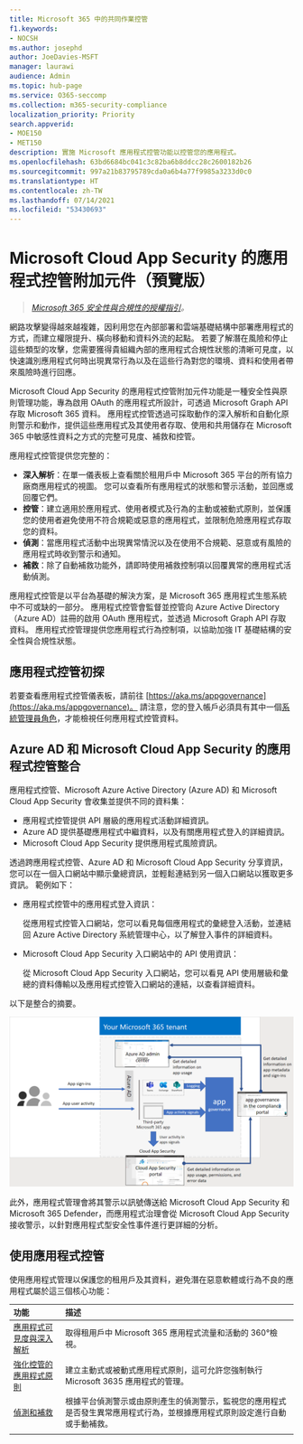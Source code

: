 ```yaml
---
title: Microsoft 365 中的共同作業控管
f1.keywords:
- NOCSH
ms.author: josephd
author: JoeDavies-MSFT
manager: laurawi
audience: Admin
ms.topic: hub-page
ms.service: O365-seccomp
ms.collection: m365-security-compliance
localization_priority: Priority
search.appverid:
- MOE150
- MET150
description: 實施 Microsoft 應用程式控管功能以控管您的應用程式。
ms.openlocfilehash: 63bd6684bc041c3c82ba6b8ddcc28c2600182b26
ms.sourcegitcommit: 997a21b83795789cda0a6b4a77f9985a3233d0c0
ms.translationtype: HT
ms.contentlocale: zh-TW
ms.lasthandoff: 07/14/2021
ms.locfileid: "53430693"
---
```

# <a name="app-governance-add-on-to-microsoft-cloud-app-security-in-preview"></a>Microsoft Cloud App Security 的應用程式控管附加元件（預覽版）

>*[Microsoft 365 安全性與合規性的授權指引](https://aka.ms/ComplianceSD)。*

網路攻擊變得越來越複雜，因利用您在內部部署和雲端基礎結構中部署應用程式的方式，而建立權限提升、橫向移動和資料外流的起點。 若要了解潛在風險和停止這些類型的攻擊，您需要獲得貴組織內部的應用程式合規性狀態的清晰可見度，以快速識別應用程式何時出現異常行為以及在這些行為對您的環境、資料和使用者帶來風險時進行回應。

Microsoft Cloud App Security 的應用程式控管附加元件功能是一種安全性與原則管理功能，專為啟用 OAuth 的應用程式所設計，可透過 Microsoft Graph API 存取 Microsoft 365 資料。 應用程式控管透過可採取動作的深入解析和自動化原則警示和動作，提供這些應用程式及其使用者存取、使用和共用儲存在 Microsoft 365 中敏感性資料之方式的完整可見度、補救和控管。

<!--
The scale of ongoing cybersecurity incidents affecting large enterprises and smaller businesses highlights the dangers of supply chain attacks and the need to strengthen the security and compliance posture of every organization. Accelerated cloud adoption with Microsoft 365 and its rich application ecosystem are constantly growing. Attackers are gaining organizational footholds through applications because:

- Users are typically unaware of the risks when consenting to the use of applications. 
- App developers and independent software vendors (ISVs) do not yet have Security Development Lifecycle (SDL) best practices in place to address attacker techniques.
-->

應用程式控管提供您完整的：

- **深入解析**：在單一儀表板上查看關於租用戶中 Microsoft 365 平台的所有協力廠商應用程式的視圖。 您可以查看所有應用程式的狀態和警示活動，並回應或回覆它們。
- **控管**：建立適用於應用程式、使用者模式及行為的主動或被動式原則，並保護您的使用者避免使用不符合規範或惡意的應用程式，並限制危險應用程式存取您的資料。
- **偵測**：當應用程式活動中出現異常情況以及在使用不合規範、惡意或有風險的應用程式時收到警示和通知。
- **補救**：除了自動補救功能外，請即時使用補救控制項以回覆異常的應用程式活動偵測。

應用程式控管是以平台為基礎的解決方案，是 Microsoft 365 應用程式生態系統中不可或缺的一部分。 應用程式控管會監督並控管向 Azure Active Directory（Azure AD）註冊的啟用 OAuth 應用程式，並透過 Microsoft Graph API 存取資料。 應用程式控管理提供您應用程式行為控制項，以協助加強 IT 基礎結構的安全性與合規性狀態。

<!--
Unlike other application governance products in the marketplace, MAPG is a platform-based solution that is an integral part of the Microsoft 365 application ecosystem. MAPG's initial focus is on OAuth-enabled apps published to the Microsoft 365 platform that are registered with Azure AD and access data through the Graph API. For the initial release, MAPG does not support other, non-OAuth-enabled M365 apps, add-ins (such as PowerBI), or other app vendor ecosystems such as Google, Facebook, Amazon Web Services, Workplace, and Salesforce. MAPG’s focus is on third-party published apps for the Microsoft 365 application platform.

Microsoft allows developers to build cloud applications using Azure Active Directory (Azure AD), Microsoft’s cloud identity platform, and other resources and access to tenant data through the Microsoft Graph. Because of MAPG's visibility, insights, and control capabilities, app developers have the incentive to comply with publisher verification, self-attestation, and Microsoft certification, and can build high-quality productivity apps that are secure and compliant.
-->

## <a name="a-first-glimpse-at-app-governance"></a>應用程式控管初探

若要查看應用程式控管儀表板，請前往 [https://aka.ms/appgovernance](https://aka.ms/appgovernance)。 請注意，您的登入帳戶必須具有其中一個[系統管理員角色](app-governance-get-started.md#administrator-roles)，才能檢視任何應用程式控管資料。

## <a name="app-governance-integration-with-azure-ad-and-microsoft-cloud-app-security"></a>Azure AD 和 Microsoft Cloud App Security 的應用程式控管整合

應用程式控管、Microsoft Azure Active Directory (Azure AD) 和 Microsoft Cloud App Security 會收集並提供不同的資料集：

- 應用程式控管提供 API 層級的應用程式活動詳細資訊。
- Azure AD 提供基礎應用程式中繼資料，以及有關應用程式登入的詳細資訊。
- Microsoft Cloud App Security 提供應用程式風險資訊。

透過跨應用程式控管、Azure AD 和 Microsoft Cloud App Security 分享資訊，您可以在一個入口網站中顯示彙總資訊，並輕鬆連結到另一個入口網站以獲取更多資訊。 範例如下：

- 應用程式控管中的應用程式登入資訊：

  從應用程式控管入口網站，您可以看見每個應用程式的彙總登入活動，並連結回 Azure Active Directory 系統管理中心，以了解登入事件的詳細資料。

<!--
- App API usage information in the Azure Active Directory admin center:

  From the Azure Active Directory admin center, you can see the aggregated app usage information and link to the app governance portal for the details of app usage.
-->
- Microsoft Cloud App Security 入口網站中的 API 使用資訊：

  從 Microsoft Cloud App Security 入口網站，您可以看見 API 使用層級和彙總的資料傳輸以及應用程式控管入口網站的連結，以查看詳細資料。

以下是整合的摘要。

![Azure AD 和 Microsoft Cloud App Security 的應用程式控管整合](..\media\manage-app-protection-governance\mapg-integration.png)

此外，應用程式管理會將其警示以訊號傳送給 Microsoft Cloud App Security 和 Microsoft 365 Defender，而應用程式治理會從 Microsoft Cloud App Security 接收警示，以針對應用程式型安全性事件進行更詳細的分析。

<!--
Integration of alerts with MCAS and M365 Defender
Azure AD IP detections in progress to surface in M365 Defender

## Integration with Azure AD

**Feedback from Anand:** We should add some details on how MAPG works with M365 Defender (previously MTP). Also, we should highlight the integration with MCAS and AAD.

Key cross-reference resources:

- [What is application management in Azure Active Directory](https://docs.microsoft.com/azure/active-directory/manage-apps/what-is-application-management)
- [Common application management scenarios for Azure Active Directory (especially scenarios 3-4)](https://docs.microsoft.com/cloud-app-security/monitor-alerts)
- [Azure Active Directory Identity Governance documentation](https://docs.microsoft.com/azure/active-directory/governance/)
- [Managing access to apps using Azure AD](https://docs.microsoft.com/azure/active-directory/manage-apps/what-is-access-management)

## Integration with Microsoft Cloud App Security

Key cross-reference resources:

- [Cloud App Security anomaly detection alerts investigation guide](https://docs.microsoft.com/cloud-app-security/investigate-anomaly-alerts#unusual-addition-of-credentials-to-an-oauth-app)
- [Monitor alerts raised in Cloud App Security](https://docs.microsoft.com/cloud-app-security/monitor-alerts)
- [Control which third-party cloud OAuth apps get permissions](https://docs.microsoft.com/cloud-app-security/manage-app-permissions)

-->

## <a name="using-app-governance"></a>使用應用程式控管

使用應用程式管理以保護您的租用戶及其資料，避免潛在惡意軟體或行為不良的應用程式屬於這三個核心功能：

| 功能 | 描述 |
|:-------|:-----|
| [應用程式可見度與深入解析](app-governance-visibility-insights-overview.md) | 取得租用戶中 Microsoft 365 應用程式流量和活動的 360°檢視。 |
| [強化控管的應用程式原則](app-governance-app-policies-overview.md) | 建立主動式或被動式應用程式原則，這可允許您強制執行 Microsoft 3635 應用程式的管理。 |
| [偵測和補救](app-governance-detect-remediate-overview.md) | 根據平台偵測警示或由原則產生的偵測警示，監視您的應用程式是否發生異常應用程式行為，並根據應用程式原則設定進行自動或手動補救。 |
|||
